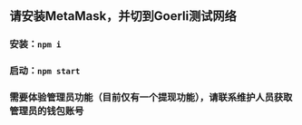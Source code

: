 ## 请安装MetaMask，并切到Goerli测试网络

### 安装：`npm i`

### 启动：`npm start`

### 需要体验管理员功能（目前仅有一个提现功能），请联系维护人员获取管理员的钱包账号